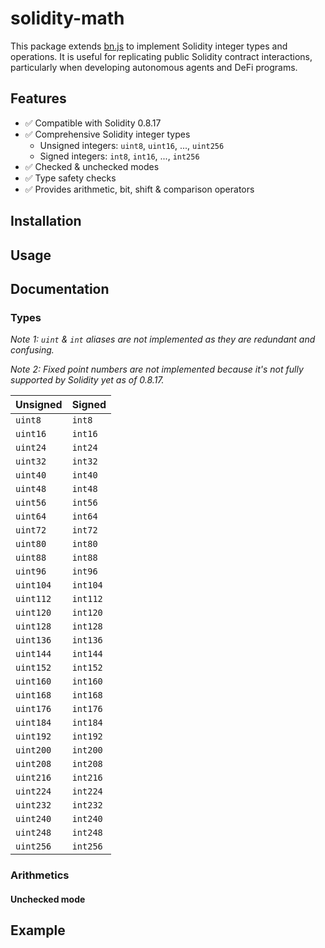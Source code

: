 # solidity-math

This package extends [bn.js](https://github.com/indutny/bn.js/) to implement 
Solidity integer types and operations. It is useful for replicating public Solidity contract interactions, particularly when developing autonomous agents and DeFi programs.

## Features
- ✅ Compatible with Solidity 0.8.17
- ✅ Comprehensive Solidity integer types
    - Unsigned integers: `uint8`, `uint16`, ..., `uint256`
    - Signed integers: `int8`, `int16`, ..., `int256`
- ✅ Checked & unchecked modes
- ✅ Type safety checks
- ✅ Provides arithmetic, bit, shift & comparison operators


## Installation

## Usage

## Documentation

### Types
*Note 1: `uint` & `int` aliases are not implemented as they are redundant and confusing.*

*Note 2: Fixed point numbers are not implemented because it's not fully supported by Solidity yet as of 0.8.17.*

| Unsigned   | Signed   |
|------------|----------|
| `uint8`    | `int8`   |
| `uint16`   | `int16`  |
| `uint24`   | `int24`  |
| `uint32`   | `int32`  |
| `uint40`   | `int40`  |
| `uint48`   | `int48`  |
| `uint56`   | `int56`  |
| `uint64`   | `int64`  |
| `uint72`   | `int72`  |
| `uint80`   | `int80`  |
| `uint88`   | `int88`  |
| `uint96`   | `int96`  |
| `uint104`  | `int104` |
| `uint112`  | `int112` |
| `uint120`  | `int120` |
| `uint128`  | `int128` |
| `uint136`  | `int136` |
| `uint144`  | `int144` |
| `uint152`  | `int152` |
| `uint160`  | `int160` |
| `uint168`  | `int168` |
| `uint176`  | `int176` |
| `uint184`  | `int184` |
| `uint192`  | `int192` |
| `uint200`  | `int200` |
| `uint208`  | `int208` |
| `uint216`  | `int216` |
| `uint224`  | `int224` |
| `uint232`  | `int232` |
| `uint240`  | `int240` |
| `uint248`  | `int248` |
| `uint256`  | `int256` |

### Arithmetics
#### Unchecked mode


## Example
